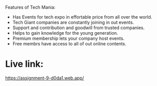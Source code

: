 Features of Tech Mania:

- Has Events for tech expo in effortable price from all over the world.
- Tech Giant companies are constantly joining in out events.
- Support and contribution and goodwill from trusted companies.
- Helps to gain knowledge for the young generation.
- Premium membership lets your company host events.
- Free membrs have access to all of out online contents.
# Live link: 
https://assignment-9-d0da1.web.app/
